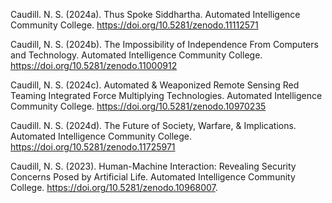 Caudill. N. S. (2024a). Thus Spoke Siddhartha. Automated Intelligence Community College. https://doi.org/10.5281/zenodo.11112571

Caudill, N. S. (2024b). The Impossibility of Independence From Computers and Technology. Automated Intelligence Community College. https://doi.org/10.5281/zenodo.11000912

Caudill, N. S. (2024c). Automated & Weaponized Remote Sensing Red Teaming Integrated Force Multiplying Technologies. Automated Intelligence Community College. https://doi.org/10.5281/zenodo.10970235

Caudill. N. S. (2024d). The Future of Society, Warfare, & Implications. Automated Intelligence Community College. https://doi.org/10.5281/zenodo.11725971

Caudill, N. S. (2023). Human-Machine Interaction: Revealing Security Concerns Posed by Artificial Life. Automated Intelligence Community College. https://doi.org/10.5281/zenodo.10968007.
